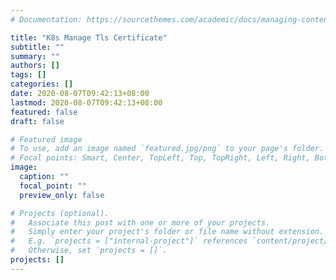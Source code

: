```yaml
---
# Documentation: https://sourcethemes.com/academic/docs/managing-content/

title: "K8s Manage Tls Certificate"
subtitle: ""
summary: ""
authors: []
tags: []
categories: []
date: 2020-08-07T09:42:13+08:00
lastmod: 2020-08-07T09:42:13+08:00
featured: false
draft: false

# Featured image
# To use, add an image named `featured.jpg/png` to your page's folder.
# Focal points: Smart, Center, TopLeft, Top, TopRight, Left, Right, BottomLeft, Bottom, BottomRight.
image:
  caption: ""
  focal_point: ""
  preview_only: false

# Projects (optional).
#   Associate this post with one or more of your projects.
#   Simply enter your project's folder or file name without extension.
#   E.g. `projects = ["internal-project"]` references `content/project/deep-learning/index.md`.
#   Otherwise, set `projects = []`.
projects: []
---
```

